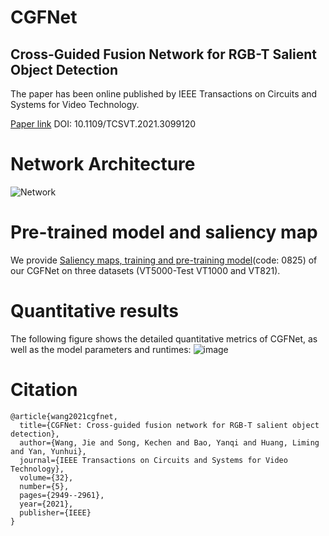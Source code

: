 # CGFNet
Cross-Guided Fusion Network for RGB-T Salient Object Detection
---
The paper has been online published by IEEE Transactions on Circuits and Systems for Video Technology.

[Paper link](https://ieeexplore.ieee.org/document/9493207)  DOI: 10.1109/TCSVT.2021.3099120
  
Network Architecture
====
![Network](https://user-images.githubusercontent.com/101792089/224655829-5aa781b8-b8c8-4387-857c-a8c0e551a610.png)

Pre-trained model and saliency map
===
We provide [Saliency maps, training and pre-training model](https://pan.baidu.com/s/15_SSWFdRUzdVTM-NBjjURA)(code: 0825)  of our CGFNet on three datasets (VT5000-Test VT1000 and VT821).

Quantitative results
===
The following figure shows the detailed quantitative metrics of CGFNet, as well as the model parameters and runtimes:
![image](https://user-images.githubusercontent.com/101792089/171815348-b3369c5e-81b1-40e0-bbaa-8da1fce4201c.png)

Citation
===
```
@article{wang2021cgfnet,
  title={CGFNet: Cross-guided fusion network for RGB-T salient object detection},
  author={Wang, Jie and Song, Kechen and Bao, Yanqi and Huang, Liming and Yan, Yunhui},
  journal={IEEE Transactions on Circuits and Systems for Video Technology},
  volume={32},
  number={5},
  pages={2949--2961},
  year={2021},
  publisher={IEEE}
}
```
